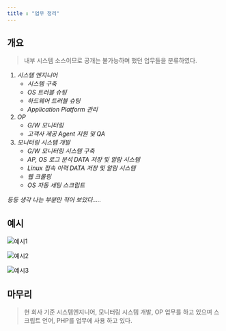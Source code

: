 ```yaml
---
title : "업무 정리"
---
```


## 개요
>내부 시스템 소스이므로 공개는 불가능하며 했던 업무들을 분류하였다.

1. _시스템 엔지니어_
    - _시스템 구축_
    - _OS 트러블 슈팅_
    - _하드웨어 트러블 슈팅_
    - _Application Platform 관리_
1. _OP_
    - _G/W 모니터링_
    - _고객사 제공 Agent 지원 및 QA_
1. _모니터링 시스템 개발_
    - _G/W 모니터링 시스템 구축_
    - _AP, OS 로그 분석 DATA 저장 및 알람 시스템_
    - _Linux 접속 이력 DATA 저장 및 알람 시스템_
    - _웹 크롤링_
    - _OS 자동 세팅 스크립트_

*등등 생각 나는 부분만 적어 보았다.....*

## 예시
![예시1](https://raw.githubusercontent.com/Tosi123/Tosi123.github.io/master/assets/image/gw_ex1?raw=true)

![예시2](https://raw.githubusercontent.com/Tosi123/Tosi123.github.io/master/assets/image/gw_ex2?raw=true)

![예시3](https://raw.githubusercontent.com/Tosi123/Tosi123.github.io/master/assets/image/gw_ex3?raw=true)

## 마무리
>현 회사 기준 시스템엔지니어, 모니터링 시스템 개발, OP 업무를 하고 있으며 스크립트 언어, PHP를 업무에 사용 하고 있다.